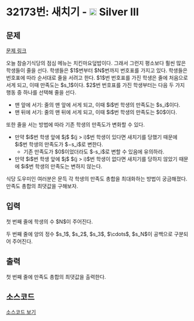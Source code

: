 # 32173번: 새치기 - <img src="https://static.solved.ac/tier_small/8.svg" style="height:20px" /> Silver III

<!-- performance -->

<!-- 문제 제출 후 깃허브에 푸시를 했을 때 제출한 코드의 성능이 입력될 공간입니다.-->

<!-- end -->

## 문제

[문제 링크](https://boj.kr/32173)


<p>오늘 참슬기식당의 점심 메뉴는 치킨마요덮밥이다. 그래서 그런지 평소보다 훨씬 많은 학생들이 줄을 선다. 학생들은 $1$번부터 $N$번까지 번호표를 가지고 있다. 학생들은 번호표에 따라 순서대로 줄을 서려고 한다. $1$번 번호표를 가진 학생은 줄에 처음으로 서게 되고, 이때 만족도는 $s_1$이다. $2$번 번호표를 가진 학생부터는 다음 두 가지 행동 중 하나를 선택해 줄을 선다.</p>

<ul>
<li>맨 앞에 서기: 줄의 맨 앞에 서게 되고, 이때 $i$번 학생의 만족도는 $s_i$이다.</li>
<li>맨 뒤에 서기: 줄의 맨 뒤에 서게 되고, 이때 $i$번 학생의 만족도는 $0$이다.</li>
</ul>

<p>또한 줄을 서는 방법에 따라 기존 학생의 만족도가 변화할 수 있다.</p>

<ul>
<li>만약 $i$번 학생 앞에 $j$ $(j &gt; i)$번 학생이 있다면 새치기를 당했기 때문에 $i$번 학생의 만족도가 $−s_i$로 변한다.
<ul>
<li>기존 만족도가 $0$이었더라도 $-s_i$로 변할 수 있음에 유의하라.</li>
</ul>
</li>
<li>만약 $i$번 학생 앞에 $j$ $(j &gt; i)$번 학생이 없다면 새치기를 당하지 않았기 때문에 $i$번 학생의 만족도는 변하지 않는다.</li>
</ul>

<p>식당 도우미인 여러분은 문득 각 학생의 만족도 총합을 최대화하는 방법이 궁금해졌다. 만족도 총합의 최댓값을 구해보자.</p>



## 입력


<p>첫 번째 줄에 학생의 수 $N$이 주어진다.</p>

<p>두 번째 줄에 양의 정수 $s_1$, $s_2$, $s_3$, $\cdots$, $s_N$이 공백으로 구분되어 주어진다.</p>



## 출력


<p>첫 번째 줄에 만족도 총합의 최댓값을 출력한다.</p>



## 소스코드

[소스코드 보기](새치기.cpp)